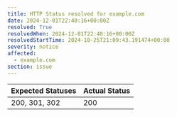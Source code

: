 ```yaml
---
title: HTTP Status resolved for example.com
date: 2024-12-01T22:40:16+00:00Z
resolved: True
resolvedWhen: 2024-12-01T22:40:16+00:00Z
resolvedStartTime: 2024-10-25T21:09:43.191474+00:00
severity: notice
affected:
  - example.com
section: issue
---
```


| Expected Statuses | Actual Status  |
|-------------------|----------------|
| 200, 301, 302 | 200 |
